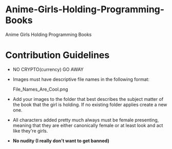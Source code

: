 # Anime-Girls-Holding-Programming-Books

Anime Girls Holding Programming Books

# Contribution Guidelines

- NO CRYPTO(currency) GO AWAY

- Images must have descriptive file names in the following format:

  File_Names_Are_Cool.png

- Add your images to the folder that best describes the subject matter of the book that the girl is holding. If no existing folder applies create a new one.

- All characters added pretty much always must be female presenting, meaning that they are either canonically female or at least look and act like they're girls.
- **No nudity (I really don't want to get banned)**
